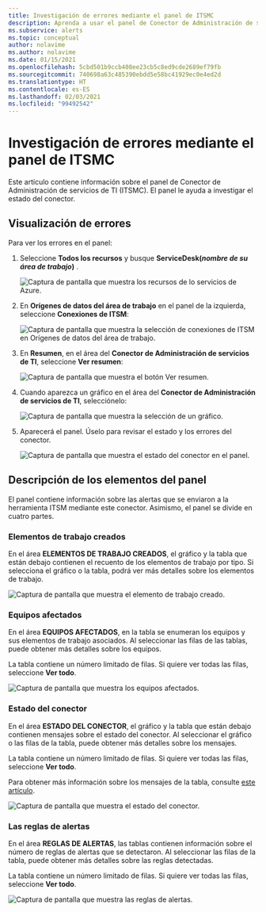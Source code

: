 ```yaml
---
title: Investigación de errores mediante el panel de ITSMC
description: Aprenda a usar el panel de Conector de Administración de servicios de TI para investigar los errores.
ms.subservice: alerts
ms.topic: conceptual
author: nolavime
ms.author: nolavime
ms.date: 01/15/2021
ms.openlocfilehash: 5cbd501b9ccb408ee23cb5c8ed9cde2689ef79fb
ms.sourcegitcommit: 740698a63c485390ebdd5e58bc41929ec0e4ed2d
ms.translationtype: HT
ms.contentlocale: es-ES
ms.lasthandoff: 02/03/2021
ms.locfileid: "99492542"
---
```

# <a name="investigate-errors-by-using-the-itsmc-dashboard"></a>Investigación de errores mediante el panel de ITSMC

Este artículo contiene información sobre el panel de Conector de Administración de servicios de TI (ITSMC). El panel le ayuda a investigar el estado del conector.

## <a name="view-errors"></a>Visualización de errores

Para ver los errores en el panel:

1. Seleccione **Todos los recursos** y busque **ServiceDesk(*nombre de su área de trabajo*)** .

   ![Captura de pantalla que muestra los recursos de lo servicios de Azure.](media/itsmc-definition/create-new-connection-from-resource.png)

2. En **Orígenes de datos del área de trabajo** en el panel de la izquierda, seleccione **Conexiones de ITSM**:

   ![Captura de pantalla que muestra la selección de conexiones de ITSM en Orígenes de datos del área de trabajo.](media/itsmc-overview/add-new-itsm-connection.png)

3. En **Resumen**, en el área del **Conector de Administración de servicios de TI**, seleccione **Ver resumen**:

   ![Captura de pantalla que muestra el botón Ver resumen.](media/itsmc-resync-servicenow/dashboard-view-summary.png)

4. Cuando aparezca un gráfico en el área del **Conector de Administración de servicios de TI**, selecciónelo:

   ![Captura de pantalla que muestra la selección de un gráfico.](media/itsmc-resync-servicenow/dashboard-graph-click.png)

5. Aparecerá el panel. Úselo para revisar el estado y los errores del conector.
   
   ![Captura de pantalla que muestra el estado del conector en el panel.](media/itsmc-resync-servicenow/connector-dashboard.png)

## <a name="understand-dashboard-elements"></a>Descripción de los elementos del panel

El panel contiene información sobre las alertas que se enviaron a la herramienta ITSM mediante este conector. Asimismo, el panel se divide en cuatro partes.

### <a name="created-work-items"></a>Elementos de trabajo creados 

En el área **ELEMENTOS DE TRABAJO CREADOS**, el gráfico y la tabla que están debajo contienen el recuento de los elementos de trabajo por tipo. Si selecciona el gráfico o la tabla, podrá ver más detalles sobre los elementos de trabajo.

![Captura de pantalla que muestra el elemento de trabajo creado.](media/itsmc-resync-servicenow/itsm-dashboard-workitems.png)

### <a name="affected-computers"></a>Equipos afectados 

En el área **EQUIPOS AFECTADOS**, en la tabla se enumeran los equipos y sus elementos de trabajo asociados. Al seleccionar las filas de las tablas, puede obtener más detalles sobre los equipos.

La tabla contiene un número limitado de filas. Si quiere ver todas las filas, seleccione **Ver todo**.

![Captura de pantalla que muestra los equipos afectados.](media/itsmc-resync-servicenow/itsm-dashboard-impacted-comp.png)

### <a name="connector-status"></a>Estado del conector 

En el área **ESTADO DEL CONECTOR**, el gráfico y la tabla que están debajo contienen mensajes sobre el estado del conector. Al seleccionar el gráfico o las filas de la tabla, puede obtener más detalles sobre los mensajes.

La tabla contiene un número limitado de filas. Si quiere ver todas las filas, seleccione **Ver todo**.

Para obtener más información sobre los mensajes de la tabla, consulte [este artículo](itsmc-dashboard-errors.md).

![Captura de pantalla que muestra el estado del conector.](media/itsmc-resync-servicenow/itsm-dashboard-connector-status.png)

### <a name="alert-rules"></a>Las reglas de alertas 

En el área **REGLAS DE ALERTAS**, las tablas contienen información sobre el número de reglas de alertas que se detectaron. Al seleccionar las filas de la tabla, puede obtener más detalles sobre las reglas detectadas.
    
La tabla contiene un número limitado de filas. Si quiere ver todas las filas, seleccione **Ver todo**.

![Captura de pantalla que muestra las reglas de alertas.](media/itsmc-resync-servicenow/itsm-dashboard-alert-rules.png)
